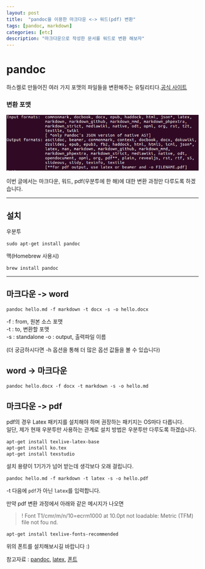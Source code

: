 ```yaml
---
layout: post
title:  "pandoc을 이용한 마크다운 <-> 워드(pdf) 변환"
tags: [pandoc, markdown]
categories: [etc]
description: "마크다운으로 작성한 문서를 워드로 변환 해보자"
---
```


pandoc  
=======  

하스켈로 만들어진 여러 가지 포맷의 파일들을 변환해주는 유틸리티다.[공식 사이트](https://pandoc.org/)  

### 변환 포맷  

![pandoc_formats](/images/etc/pandoc_formats.png)  

이번 글에서는 마크다운, 워드, pdf(우분투에 한 해)에 대한 변환 과정만 다루도록 하겠습니다.  

---  

설치  
----  

우분투  
```shell
sudo apt-get install pandoc
```

맥(Homebrew 사용시)  
```shell
brew install pandoc
```

---

마크다운 -> word  
---------------  

```shell
pandoc hello.md -f markdown -t docx -s -o hello.docx
```

-f : from, 원본 소스 포맷  
-t : to, 변환할 포맷  
-s : standalone
-o : output, 출력파일 이름

(더 궁금하시다면 -h 옵션을 통해 더 많은 옵션 값들을 볼 수 있습니다)

word -> 마크다운  
---------------

```shell
pandoc hello.docx -f docx -t markdown -s -o hello.md
```  

마크다운 -> pdf  
--------------  

pdf의 경우 Latex 패키지를 설치해야 하며 권장하는 패키지는 OS마다 다릅니다.  
일단, 제가 현재 우분투만 사용하는 관계로 설치 방법은 우분투만 다루도록 하겠습니다.  

```shell
apt-get install texlive-latex-base
apt-get install ko.tex
apt-get install texstudio
```

설치 용량이 1기가가 넘어 받는데 생각보다 오래 걸립니다.  

```shell
pandoc hello.md -f markdown -t latex -s -o hello.pdf
```

-t 다음에 `pdf`가 아닌 `latex`를 입력합니다.  

만약 pdf 변환 과정에서 아래와 같은 메시지가 나오면

> ! Font T1/cmr/m/n/10=ecrm1000 at 10.0pt not loadable: Metric (TFM) file not fou nd.  

```shell
apt-get install texlive-fonts-recommended
```
위의 폰트를 설치해보시길 바랍니다 :)  


참고자료 : [pandoc](https://www.lesstif.com/pages/viewpage.action?pageId=26083394#pandoc-markdown%EC%9D%84%EB%8B%A4%EC%96%91%ED%95%9C%ED%8F%AC%EB%A7%B7%EC%9C%BC%EB%A1%9C%EB%B3%80%ED%99%98%ED%95%B4%EC%A3%BC%EB%8A%94%EB%B3%80%ED%99%98%EA%B8%B0-PDF%EC%B6%9C%EB%A0%A5),  [latex](https://masonyang.wordpress.com/2017/12/22/ubuntu-16-04-latex/), [폰트](
https://tex.stackexchange.com/questions/75166/error-in-tex-live-font-not-loadable-metric-tfm-file-not-found)
